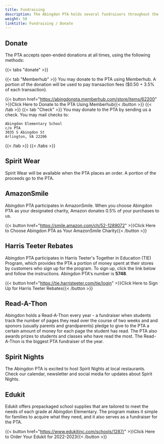 ```yaml
---
title: Fundraising
description: The Abingdon PTA holds several fundraisers throughout the year.
weight: 50
linktitle: Fundraising / Donate
---
```


## Donate

The PTA accepts open-ended donations at all times, using the following methods:

{{< tabs "donate" >}}

{{< tab "Memberhub" >}}
You may donate to the PTA using Memberhub. A portion of the donation will be used to pay transaction fees ($0.50 + 3.5% of each transaction).

{{< button href="https://abingdonpta.memberhub.com/store/items/62200" >}}Click Here to Donate to the PTA Using Memberhub{{< /button >}}
{{< /tab >}}
{{< tab "Check" >}}
You may donate to the PTA by sending us a check. You may mail checks to:
```
Abingdon Elementary School  
c/o PTA  
3035 S Abingdon St  
Arlington, VA 22206
```
{{< /tab >}}
{{< /tabs >}}

## Spirit Wear

Spirit Wear will be available when the PTA places an order. A portion of the proceeds go to the PTA.
<!--
{{< button href="https://abingdonpta.memberhub.com/store" >}}Click Here to Order Spirit Wear{{< /button >}}
-->
## AmazonSmile

Abingdon PTA participates in AmazonSmile. When you choose Abingdon PTA as your designated charity, Amazon donates 0.5% of your purchases to us.

{{< button href="https://smile.amazon.com/ch/52-1289072" >}}Click Here to Choose Abingdon PTA as Your AmazonSmile Charity{{< /button >}}

## Harris Teeter Rebates

Abingdon PTA participates in Harris Teeter's Together in Education (TIE) Program, which provides the PTA a portion of money spent at their stores by customers who sign up for the program. To sign up, click the link below and follow the instructions. Abingdon PTA's number is **5748**.

{{< button href="https://tie.harristeeter.com/tie/login" >}}Click Here to Sign Up for Harris Teeter Rebates{{< /button >}}
<!--
## Box Tops for Education

Abingdon (the school, not the PTA) participates in Box Tops for Education. Visit the program's website and search for "Abingdon Elementary School" or search by our ZIP code, 22206.

{{< button href="https://www.boxtops4education.com/" >}}Click Here to Sign Up for Box Tops For Education{{< /button >}}
-->
## Read-A-Thon

Abingdon holds a Read-A-Thon every year - a fundraiser when students track the number of pages they read over the course of two weeks and and sponors (usually parents and grandparents) pledge to give to the PTA a certain amount of money for each page the student has read. The PTA also awards prizes to students and classes who have read the most. The Read-A-Thon is the biggest PTA fundraiser of the year.

## Spirit Nights

The Abingdon PTA is excited to host Spirit Nights at local restaurants. Check our calendar, newsletter and social media for updates about Spirit Nights.

## Edukit

Edukit offers prepackaged school supplies that are tailored to meet the needs of each grade at Abingdon Elementary. The program makes it simple for families to acquire what they need, and it also serves as a fundraiser for the PTA.

{{< button href="https://www.edukitinc.com/schools/1287/" >}}Click Here to Order Your Edukit for 2022-2023{{< /button >}}
<!--
## Boon Supply Fundraiser 

Boon Supply has a catalog of beautiful, eco-friendly items, online experiences, delicious treats, and other gifts. When you shop using this link, you are supporting the students and teachers at Abingdon. Please set up a personal shopping page and share your link with your family and friends.

{{< button href="https://www.boonsupply.com/collections/616804-abingdon-elementary-school" >}}Click Here to Shop at Boon Supply{{< /button >}}
-->